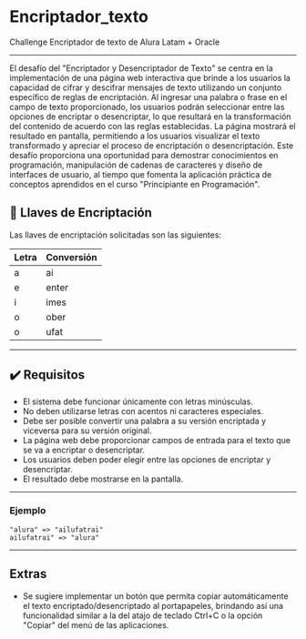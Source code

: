 # Encriptador_texto
Challenge Encriptador de texto de Alura Latam + Oracle

---

El desafío del "Encriptador y Desencriptador de Texto" se centra en la implementación de una página web interactiva que brinde a los usuarios la capacidad de cifrar y descifrar mensajes de texto utilizando un conjunto específico de reglas de encriptación. Al ingresar una palabra o frase en el campo de texto proporcionado, los usuarios podrán seleccionar entre las opciones de encriptar o desencriptar, lo que resultará en la transformación del contenido de acuerdo con las reglas establecidas. La página mostrará el resultado en pantalla, permitiendo a los usuarios visualizar el texto transformado y apreciar el proceso de encriptación o desencriptación. Este desafío proporciona una oportunidad para demostrar conocimientos en programación, manipulación de cadenas de caracteres y diseño de interfaces de usuario, al tiempo que fomenta la aplicación práctica de conceptos aprendidos en el curso "Principiante en Programación".

## 🔑 Llaves de Encriptación

Las llaves de encriptación solicitadas son las siguientes:

Letra  | Conversión
------------- | -------------
a  | ai
e  | enter
i  | imes
o  | ober
o  | ufat

---

## ✔️ Requisitos

- El sistema debe funcionar únicamente con letras minúsculas.
- No deben utilizarse letras con acentos ni caracteres especiales.
- Debe ser posible convertir una palabra a su versión encriptada y viceversa para su versión original.
- La página web debe proporcionar campos de entrada para el texto que se va a encriptar o desencriptar.
- Los usuarios deben poder elegir entre las opciones de encriptar y desencriptar.
- El resultado debe mostrarse en la pantalla.

---

### Ejemplo

```
"alura" => "ailufatrai"
ailufatrai" => "alura"
```
---

## Extras

- Se sugiere implementar un botón que permita copiar automáticamente el texto encriptado/desencriptado al portapapeles, brindando así una funcionalidad similar a la del atajo de teclado Ctrl+C o la opción "Copiar" del menú de las aplicaciones.
  
